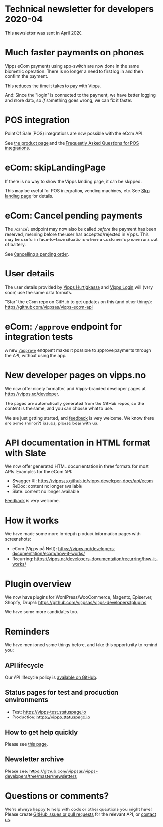 <!-- START_METADATA
---
sidebar_position: 77
title: 2020-04
---
END_METADATA -->

# Technical newsletter for developers 2020-04

This newsletter was sent in April 2020.

# Much faster payments on phones

Vipps eCom payments using app-switch are now done in the same biometric operation.
There is no longer a need to first log in and then confirm the payment.

This reduces the time it takes to pay with Vipps.

And: Since the "login" is connected to the payment, we have better logging and
more data, so _if_ something goes wrong, we can fix it faster.

# POS integration

Point Of Sale (POS) integrations are now possible with the eCom API.

See
[the product page](https://www.vipps.no/produkter-og-tjenester/bedrift/ta-betalt-i-butikk/vipps-i-kassa/)
and the
[Frequently Asked Questions for POS integrations](https://github.com/vippsas/vipps-ecom-api/blob/master/vipps-ecom-api-faq.md#frequently-asked-questions-for-pos-integrations).

# eCom: skipLandingPage

If there is no way to show the Vipps landing page, it can be skipped.

This may be useful for POS integration, vending machines, etc.
See
[Skip landing page](https://github.com/vippsas/vipps-ecom-api/blob/master/vipps-ecom-api.md#skip-landing-page)
for details.

# eCom: Cancel pending payments

The `/cancel` endpoint may now also be called _before_ the payment has been
reserved, meaning before the user has accepted/rejected in Vipps. This may be
useful in face-to-face situations where a customer's phone runs out of battery.

See
[Cancelling a pending order](https://github.com/vippsas/vipps-ecom-api/blob/master/vipps-ecom-api.md#Cancelling-a-pending-order).

# User details

The user details provided by
[Vipps Hurtigkasse](https://www.vipps.no/produkter-og-tjenester/bedrift/ta-betalt-paa-nett/ta-betalt-paa-nett/)
and
[Vipps Login](https://www.vipps.no/produkter-og-tjenester/bedrift/logg-inn-med-vipps/logg-inn-med-vipps/)
will (very soon) use the same data formats.

"Star" the eCom repo on GitHub to get updates on this (and other things):
https://github.com/vippsas/vipps-ecom-api


# eCom: `/approve` endpoint for integration tests

A new
[`/approve`](https://github.com/vippsas/vipps-ecom-api/blob/master/vipps-ecom-api.md#testing)
endpoint makes it possible to approve payments through the API,
without using the app.

# New developer pages on vipps.no

We now offer nicely formatted and Vipps-branded developer pages at
https://vipps.no/developer.

The pages are automatically generated from the GitHub repos, so the
content is the same, and you can choose what to use.

We are just getting started, and
[feedback](https://github.com/vippsas/vipps-developers/blob/master/contact.md)
is very welcome. We know there are some (minor?) issues, please bear with us.

# API documentation in HTML format with Slate

We now offer generated HTML documentation in three formats for most APIs.
Examples for the eCom API:

* Swagger UI: <https://vippsas.github.io/vipps-developer-docs/api/ecom>
* ReDoc: content no longer available
* Slate: content no longer available

[Feedback](https://github.com/vippsas/vipps-developers/blob/master/contact.md)
is very welcome.

# How it works

We have made some more in-depth product information pages with screenshots:

* eCom (Vipps på Nett): https://vipps.no/developers-documentation/ecom/how-it-works/
* Recurring: https://vipps.no/developers-documentation/recurring/how-it-works/

# Plugin overview

We now have plugins for WordPress/WooCommerce, Magento, Episerver, Shopify, Drupal:
https://github.com/vippsas/vipps-developers#plugins

We have some more candidates too.

# Reminders

We have mentioned some things before, and take this opportunity to remind you:

## API lifecycle

Our API lifecycle policy is
[available on GitHub](https://github.com/vippsas/vipps-developers/blob/master/vipps-api-lifecycle.md).

## Status pages for test and production environments

* Test: https://vipps-test.statuspage.io
* Production: https://vipps.statuspage.io

## How to get help quickly

Please see
[this page](https://github.com/vippsas/vipps-developers/blob/master/contact.md).

## Newsletter archive

Please see: https://github.com/vippsas/vipps-developers/tree/master/newsletters

# Questions or comments?

We're always happy to help with code or other questions you might have!
Please create [GitHub issues or pull requests](https://github.com/vippsas)
for the relevant API,
or [contact us](https://github.com/vippsas/vipps-developers/blob/master/contact.md).
